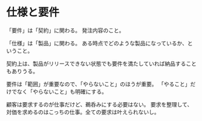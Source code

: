 # 仕様と要件

「要件」は「契約」に関わる。
発注内容のこと。

「仕様」は「製品」に関わる。
ある時点でどのような製品になっているか、ということ。

契約上は、製品がリリースできない状態でも要件を満たしていれば納品することもありうる。

要件は「範囲」が重要なので、「やらないこと」のほうが重要。
「やること」だけでなく「やらないこと」も明確にする。

顧客は要求するのが仕事だけど、鵜呑みにする必要はない。
要求を整理して、対価を求めるのはこっちの仕事。全ての要求は叶えられないし。
